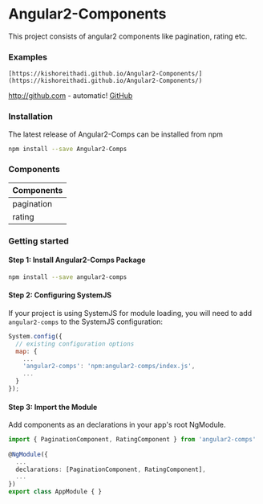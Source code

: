 # Angular2-Components

This project consists of angular2 components like pagination, rating etc.

### Examples

```link
[https://kishoreithadi.github.io/Angular2-Components/](https://kishoreithadi.github.io/Angular2-Components/)
```
http://github.com - automatic!
[GitHub](http://github.com)

### Installation

The latest release of Angular2-Comps can be installed from npm

```bash
npm install --save Angular2-Comps
```

### Components

| Components       |
|------------------|
| pagination       |  
| rating           |



### Getting started

#### Step 1: Install Angular2-Comps Package

```bash
npm install --save angular2-comps
```

#### Step 2: Configuring SystemJS

If your project is using SystemJS for module loading, you will need to add `angular2-comps` 
to the SystemJS configuration:

```js
System.config({
  // existing configuration options
  map: {
    ...
    'angular2-comps': 'npm:angular2-comps/index.js',
    ...
  }
});
```

#### Step 3: Import the Module
  
Add components as an declarations in your app's root NgModule.  
  
```ts
import { PaginationComponent, RatingComponent } from 'angular2-comps'
 
@NgModule({
  ...
  declarations: [PaginationComponent, RatingComponent],
  ...
})
export class AppModule { }
```
